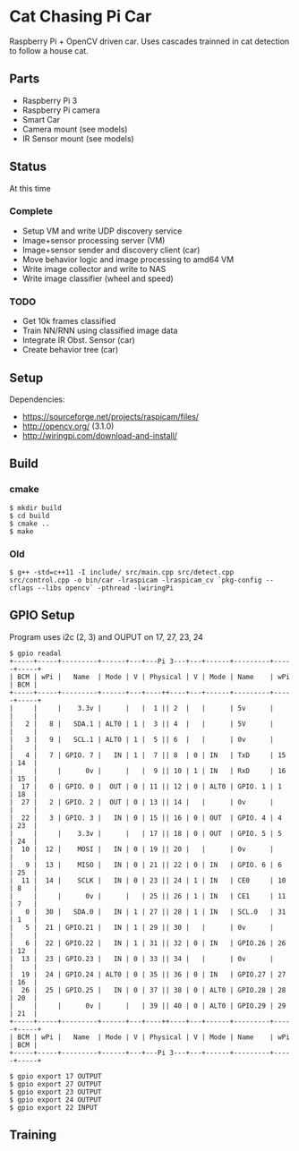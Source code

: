 # Cat Chasing Pi Car

Raspberry Pi + OpenCV driven car. Uses cascades trainned in cat detection to follow a house cat.

## Parts

* Raspberry Pi 3
* Raspberry Pi camera
* Smart Car
* Camera mount (see models)
* IR Sensor mount (see models)

## Status

At this time 

### Complete

* Setup VM and write UDP discovery service
* Image+sensor processing server (VM)
* Image+sensor sender and discovery client (car)
* Move behavior logic and image processing to amd64 VM
* Write image collector and write to NAS
* Write image classifier (wheel and speed)

### TODO

* Get 10k frames classified
* Train NN/RNN using classified image data
* Integrate IR Obst. Sensor (car)
* Create behavior tree (car)

## Setup

Dependencies: 

* https://sourceforge.net/projects/raspicam/files/
* http://opencv.org/ (3.1.0)
* http://wiringpi.com/download-and-install/

## Build

### cmake

    $ mkdir build
    $ cd build
    $ cmake ..
    $ make  

### Old

    $ g++ -std=c++11 -I include/ src/main.cpp src/detect.cpp src/control.cpp -o bin/car -lraspicam -lraspicam_cv `pkg-config --cflags --libs opencv` -pthread -lwiringPi

## GPIO Setup

Program uses i2c (2, 3) and OUPUT on 17, 27, 23, 24

    $ gpio readal
    +-----+-----+---------+------+---+---Pi 3---+---+------+---------+-----+-----+
    | BCM | wPi |   Name  | Mode | V | Physical | V | Mode | Name    | wPi | BCM |
    +-----+-----+---------+------+---+----++----+---+------+---------+-----+-----+
    |     |     |    3.3v |      |   |  1 || 2  |   |      | 5v      |     |     |
    |   2 |   8 |   SDA.1 | ALT0 | 1 |  3 || 4  |   |      | 5V      |     |     |
    |   3 |   9 |   SCL.1 | ALT0 | 1 |  5 || 6  |   |      | 0v      |     |     |
    |   4 |   7 | GPIO. 7 |   IN | 1 |  7 || 8  | 0 | IN   | TxD     | 15  | 14  |
    |     |     |      0v |      |   |  9 || 10 | 1 | IN   | RxD     | 16  | 15  |
    |  17 |   0 | GPIO. 0 |  OUT | 0 | 11 || 12 | 0 | ALT0 | GPIO. 1 | 1   | 18  |
    |  27 |   2 | GPIO. 2 |  OUT | 0 | 13 || 14 |   |      | 0v      |     |     |
    |  22 |   3 | GPIO. 3 |   IN | 0 | 15 || 16 | 0 | OUT  | GPIO. 4 | 4   | 23  |
    |     |     |    3.3v |      |   | 17 || 18 | 0 | OUT  | GPIO. 5 | 5   | 24  |
    |  10 |  12 |    MOSI |   IN | 0 | 19 || 20 |   |      | 0v      |     |     |
    |   9 |  13 |    MISO |   IN | 0 | 21 || 22 | 0 | IN   | GPIO. 6 | 6   | 25  |
    |  11 |  14 |    SCLK |   IN | 0 | 23 || 24 | 1 | IN   | CE0     | 10  | 8   |
    |     |     |      0v |      |   | 25 || 26 | 1 | IN   | CE1     | 11  | 7   |
    |   0 |  30 |   SDA.0 |   IN | 1 | 27 || 28 | 1 | IN   | SCL.0   | 31  | 1   |
    |   5 |  21 | GPIO.21 |   IN | 1 | 29 || 30 |   |      | 0v      |     |     |
    |   6 |  22 | GPIO.22 |   IN | 1 | 31 || 32 | 0 | IN   | GPIO.26 | 26  | 12  |
    |  13 |  23 | GPIO.23 |   IN | 0 | 33 || 34 |   |      | 0v      |     |     |
    |  19 |  24 | GPIO.24 | ALT0 | 0 | 35 || 36 | 0 | IN   | GPIO.27 | 27  | 16  |
    |  26 |  25 | GPIO.25 |   IN | 0 | 37 || 38 | 0 | ALT0 | GPIO.28 | 28  | 20  |
    |     |     |      0v |      |   | 39 || 40 | 0 | ALT0 | GPIO.29 | 29  | 21  |
    +-----+-----+---------+------+---+----++----+---+------+---------+-----+-----+
    | BCM | wPi |   Name  | Mode | V | Physical | V | Mode | Name    | wPi | BCM |
    +-----+-----+---------+------+---+---Pi 3---+---+------+---------+-----+-----+

    $ gpio export 17 OUTPUT
    $ gpio export 27 OUTPUT
    $ gpio export 23 OUTPUT
    $ gpio export 24 OUTPUT
    $ gpio export 22 INPUT

## Training
